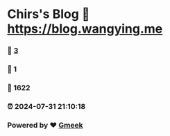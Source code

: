 # Chirs's Blog :link: https://blog.wangying.me 
### :page_facing_up: [3](https://blog.wangying.me/tag.html) 
### :speech_balloon: 1 
### :hibiscus: 1622 
### :alarm_clock: 2024-07-31 21:10:18 
### Powered by :heart: [Gmeek](https://github.com/Meekdai/Gmeek)
